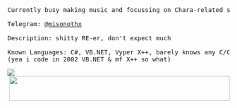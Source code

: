 <pre>
Currently busy making music and focussing on Chara-related stuff, will comeback with stuff soon

Telegram: <a href="https://t.me/misonothx">@misonothx</a>

Description: shitty RE-er, don't expect much

Known Languages: C#, VB.NET, Vyper X++, barely knows any C/C++
(yea i code in 2002 VB.NET & mf X++ so what)
</pre>
<img src="https://static-cdn.jtvnw.net/emoticons/v1/305624241/2.0"><img width="500" height="56" align="right" src="https://static-cdn.jtvnw.net/emoticons/v1/301084299/2.0">
<!--
<img src="https://i.ibb.co/cNKkpNF/image.png">

me at your door:</br>
<p align="center">
  <img src="https://i.ibb.co/M1sQ9rY/sonicthehedgehog-20210512-0001.jpg" align="center" width="1000" height="200">
</p>

<img src="https://i.ibb.co/txJHPmn/1609044691286.png" width="300" height="300"> // the voices
http://www.mariowiki.com/images/thumb/5/5d/SpikeNSMBW.png/113px-SpikeNSMBW.png

**miso-xyz/miso-xyz** is a ✨ _special_ ✨ repository because its `README.md` (this file) appears on your GitHub profile.

Here are some ideas to get you started:

- 🔭 I’m currently working on ...
- 🌱 I’m currently learning ...
- 👯 I’m looking to collaborate on ...
- 🤔 I’m looking for help with ...
- 💬 Ask me about ...
- 📫 How to reach me: ...
- 😄 Pronouns: ...
- ⚡ Fun fact: ...
-->
